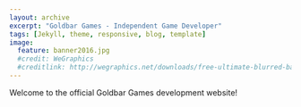 ```yaml
---
layout: archive
excerpt: "Goldbar Games - Independent Game Developer"
tags: [Jekyll, theme, responsive, blog, template]
image:
  feature: banner2016.jpg
  #credit: WeGraphics
  #creditlink: http://wegraphics.net/downloads/free-ultimate-blurred-background-pack/
---
```


Welcome to the official Goldbar Games development website!
